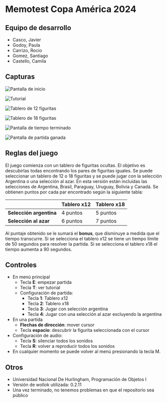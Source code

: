 # Memotest Copa América 2024

## Equipo de desarrollo

- Casco, Javier
- Godoy, Paula
- Carrizo, Rocio
- Gomez, Santiago
- Castello, Camila

## Capturas

![Pantalla de inicio](https://github.com/user-attachments/assets/bf2c039d-0ced-441d-b263-1b01654169d8)

![Tutorial](https://github.com/user-attachments/assets/cf46a5c4-9e03-4fb5-aaa4-39f00ab5fa3a)

![Tablero de 12 figuritas](https://github.com/user-attachments/assets/65ca3286-c494-4fe6-ab2d-f8e5b372417e)

![Tablero de 18 figuritas](https://github.com/user-attachments/assets/b6c01c94-c224-461c-8eeb-4d8c23de4f9d)

![Pantalla de tiempo terminado](https://github.com/user-attachments/assets/dfc9ffc6-ec64-4d83-9367-e181f19b2419)

![Pantalla de partida ganada](https://github.com/user-attachments/assets/522ff143-5d76-43c3-a939-d96e2af0d562)

## Reglas del juego
El juego comienza con un tablero de figuritas ocultas. El objetivo es descubirlas todas encontrando los pares de figuritas iguales. Se puede seleccionar un tablero de 12 o 18 figuritas y se puede jugar con la selección Argentina o una selección al azar. En esta versión están incluidas las selecciones de Argentina, Brasil, Paraguay, Uruguay, Bolivia y Canadá. Se obtienen puntos por cada par encontrado según la siguiente tabla:

|                           | Tablero x12 | Tablero x18 |
|---------------------------|-------------|-------------|
| **Selección argentina**   | 4 puntos    | 5 puntos    |
| **Selección al azar**     | 6 puntos    | 7 puntos    |

Al puntaje obtenido se le sumará el **bonus**, que disminuye a medida que el tiempo transcurre. Si se selecciona el tablero x12 se tiene un tiempo límite de 50 segundos para resolver la partida. Si se selecciona el tablero x18 el tiempo aumenta a 90 segundos.

## Controles
- En menú principal
    - Tecla **E**: empezar partida
    - Tecla **T**: ver tutorial
    - Configuración de partida:
        - Tecla **1**: Tablero x12
        - Tecla **2**: Tablero x18
        - Tecla **3**: Jugar con selección argentina
        - Tecla **4**: Jugar con una selección al azar excluyendo la argentina
- En una partida
    - **Flechas de dirección**: mover cursor
    - Tecla **espacio**: descubrir la figurita seleccionada con el cursor
- Configuración de audio:
    - Tecla **S**: silenciar todos los sonidos 
    - Tecla **R**: volver a reproducir todos los sonidos
- En cualquier momento se puede volver al menú presionando la tecla M.


## Otros

- Universidad Nacional De Hurlingham, Programación de Objetos I
- Versión de wollok utilizada: 0.2.11
- Una vez terminado, no tenemos problemas en que el repositorio sea público